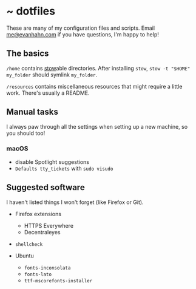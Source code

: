~ dotfiles
==========

These are many of my configuration files and scripts. Email <me@evanhahn.com> if you have questions, I'm happy to help!

The basics
----------

`/home` contains [stow](https://www.gnu.org/software/stow/)able directories. After installing `stow`, `stow -t "$HOME" my_folder` should symlink `my_folder`.

`/resources` contains miscellaneous resources that might require a little work. There's usually a README.

Manual tasks
------------

I always paw through all the settings when setting up a new machine, so you should too!

### macOS

- disable Spotlight suggestions
- `Defaults tty_tickets` with `sudo visudo`

Suggested software
------------------

I haven't listed things I won't forget (like Firefox or Git).

- Firefox extensions
  - HTTPS Everywhere
  - Decentraleyes

- `shellcheck`

- Ubuntu
  - `fonts-inconsolata`
  - `fonts-lato`
  - `ttf-mscorefonts-installer`
